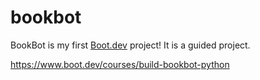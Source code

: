 # bookbot

BookBot is my first [Boot.dev](https://www.boot.dev) project!
It is a guided project.

https://www.boot.dev/courses/build-bookbot-python
